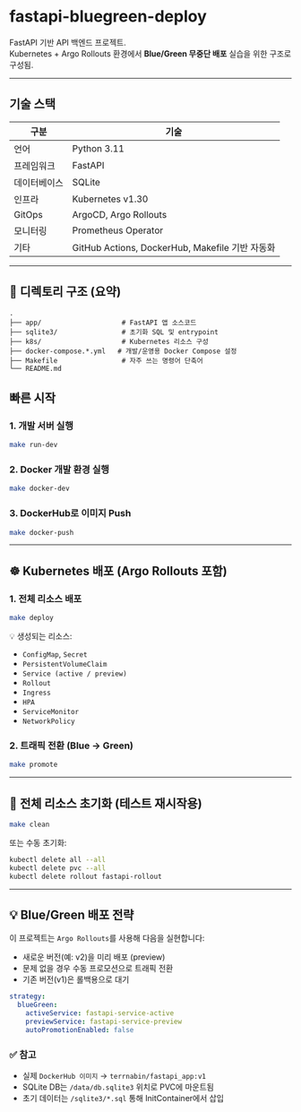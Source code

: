 # fastapi-bluegreen-deploy

FastAPI 기반 API 백엔드 프로젝트.  
Kubernetes + Argo Rollouts 환경에서 **Blue/Green 무중단 배포** 실습을 위한 구조로 구성됨.

---

## 기술 스택

| 구분 | 기술 |
|------|------|
| 언어 | Python 3.11 |
| 프레임워크 | FastAPI |
| 데이터베이스 | SQLite |
| 인프라 | Kubernetes v1.30 |
| GitOps | ArgoCD, Argo Rollouts |
| 모니터링 | Prometheus Operator |
| 기타 | GitHub Actions, DockerHub, Makefile 기반 자동화 |


---

## 📁 디렉토리 구조 (요약)

```
.
├── app/                    # FastAPI 앱 소스코드
├── sqlite3/                # 초기화 SQL 및 entrypoint
├── k8s/                    # Kubernetes 리소스 구성
├── docker-compose.*.yml   # 개발/운영용 Docker Compose 설정
├── Makefile                # 자주 쓰는 명령어 단축어
└── README.md
```

## 빠른 시작

### 1. 개발 서버 실행

```bash
make run-dev
```

### 2. Docker 개발 환경 실행

```bash
make docker-dev
```

### 3. DockerHub로 이미지 Push

```bash
make docker-push
```

---

## ☸️ Kubernetes 배포 (Argo Rollouts 포함)

### 1. 전체 리소스 배포

```bash
make deploy
```

💡 생성되는 리소스:
- `ConfigMap`, `Secret`  
- `PersistentVolumeClaim`  
- `Service (active / preview)`  
- `Rollout`  
- `Ingress`  
- `HPA`  
- `ServiceMonitor`  
- `NetworkPolicy`

### 2. 트래픽 전환 (Blue → Green)

```bash
make promote
```

---

## 🔁 전체 리소스 초기화 (테스트 재시작용)

```bash
make clean
```

또는 수동 초기화:

```bash
kubectl delete all --all
kubectl delete pvc --all
kubectl delete rollout fastapi-rollout
```

---

## 💡 Blue/Green 배포 전략

이 프로젝트는 `Argo Rollouts`를 사용해 다음을 실현합니다:

- 새로운 버전(예: v2)을 미리 배포 (preview)
- 문제 없을 경우 수동 프로모션으로 트래픽 전환
- 기존 버전(v1)은 롤백용으로 대기

```yaml
strategy:
  blueGreen:
    activeService: fastapi-service-active
    previewService: fastapi-service-preview
    autoPromotionEnabled: false
```


### ✅ 참고

- 실제 `DockerHub 이미지` → `terrnabin/fastapi_app:v1`
- SQLite DB는 `/data/db.sqlite3` 위치로 PVC에 마운트됨
- 초기 데이터는 `/sqlite3/*.sql` 통해 InitContainer에서 삽입
